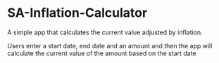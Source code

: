 # SA-Inflation-Calculator

A simple app that calculates the current value adjusted by inflation.

Users enter a start date, end date and an amount and then the app will calculate the current value of the amount based on the start date
